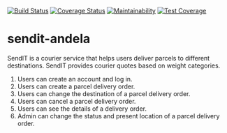 [![Build Status](https://travis-ci.org/coolbeatz71/sendit-andela.svg?branch=develop)](https://travis-ci.org/coolbeatz71/sendit-andela)
[![Coverage Status](https://coveralls.io/repos/github/coolbeatz71/sendit-andela/badge.png?branch=develop)](https://coveralls.io/github/coolbeatz71/sendit-andela?branch=develop)
[![Maintainability](https://api.codeclimate.com/v1/badges/b8cfc6af129a376bd18b/maintainability)](https://codeclimate.com/github/coolbeatz71/sendit-andela/maintainability)
[![Test Coverage](https://api.codeclimate.com/v1/badges/b8cfc6af129a376bd18b/test_coverage)](https://codeclimate.com/github/coolbeatz71/sendit-andela/test_coverage)
# sendit-andela
SendIT is a courier service that helps users deliver parcels to different destinations. SendIT provides courier quotes based on weight categories.

1. Users can create an account and log in.
2. Users can create a parcel delivery order.
3. Users can change the destination of a parcel delivery order.
4. Users can cancel a parcel delivery order.
5. Users can see the details of a delivery order.
6. Admin can change the status and present location of a parcel delivery order.
